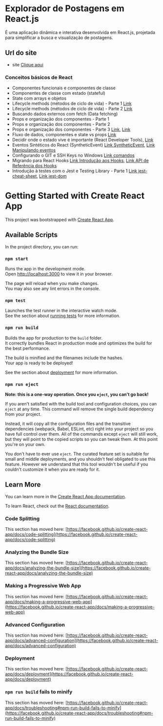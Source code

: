 # Explorador de Postagens em React.js
É uma aplicação dinâmica e interativa desenvolvida em React.js, projetada para simplificar a busca e visualização de postagens.

## Url do site

- site [Clique aqui](https://explorador-de-postagens.netlify.app/)

### Conceitos básicos de React

- Componentes funcionais e componentes de classe
- Componentes de classe com estado (stateful)
- State com arrays e objetos
- Lifecycle methods (métodos de ciclo de vida) - Parte 1 [Link](https://pt-br.legacy.reactjs.org/docs/react-component.html)
- Lifecycle methods (métodos de ciclo de vida) - Parte 2 [Link](https://projects.wojtekmaj.pl/react-lifecycle-methods-diagram/)
- Buscando dados externos com fetch (Data fetching)
- Props e organização dos componentes - Parte 1
- Props e organização dos componentes - Parte 2
- Props e organização dos componentes - Parte 3 [Link](https://developer.mozilla.org/pt-BR/docs/Web/JavaScript/Reference/Global_Objects/Array/slice), [Link](https://developer.mozilla.org/en-US/docs/Web/JavaScript/Reference/Operators/Spread_syntax)
- Fluxo de dados, componentes e state vs props [Link](https://pt-br.legacy.reactjs.org/docs/state-and-lifecycle.html#the-data-flows-down)
- Decidir onde o estado vive é importante (React Developer Tools), [Link](https://chromewebstore.google.com/detail/react-developer-tools/fmkadmapgofadopljbjfkapdkoienihi)
- Eventos Sintéticos do React (SyntheticEvent) [Link SyntheticEvent](https://pt-br.legacy.reactjs.org/docs/events.html), [Link Manipulando eventos](https://pt-br.legacy.reactjs.org/docs/handling-events.html)
- Configurando o GIT e SSH Keys no Windows [Link comandos](https://gist.github.com/luizomf/3b403214f000931af9f4de72ea967b1e)
- Migrando para React Hooks [Link Introdução aos Hooks](https://pt-br.legacy.reactjs.org/docs/hooks-intro.html), [Link API de Referência dos Hooks](https://pt-br.legacy.reactjs.org/docs/hooks-reference.html)
- Introdução à testes com o Jest e Testing Library - Parte 1 [Link jest-cheat-sheet](https://github.com/sapegin/jest-cheat-sheet), [Link jest-dom](https://github.com/testing-library/jest-dom)

# Getting Started with Create React App

This project was bootstrapped with [Create React App](https://github.com/facebook/create-react-app).

## Available Scripts

In the project directory, you can run:

### `npm start`

Runs the app in the development mode.\
Open [http://localhost:3000](http://localhost:3000) to view it in your browser.

The page will reload when you make changes.\
You may also see any lint errors in the console.

### `npm test`

Launches the test runner in the interactive watch mode.\
See the section about [running tests](https://facebook.github.io/create-react-app/docs/running-tests) for more information.

### `npm run build`

Builds the app for production to the `build` folder.\
It correctly bundles React in production mode and optimizes the build for the best performance.

The build is minified and the filenames include the hashes.\
Your app is ready to be deployed!

See the section about [deployment](https://facebook.github.io/create-react-app/docs/deployment) for more information.

### `npm run eject`

**Note: this is a one-way operation. Once you `eject`, you can't go back!**

If you aren't satisfied with the build tool and configuration choices, you can `eject` at any time. This command will remove the single build dependency from your project.

Instead, it will copy all the configuration files and the transitive dependencies (webpack, Babel, ESLint, etc) right into your project so you have full control over them. All of the commands except `eject` will still work, but they will point to the copied scripts so you can tweak them. At this point you're on your own.

You don't have to ever use `eject`. The curated feature set is suitable for small and middle deployments, and you shouldn't feel obligated to use this feature. However we understand that this tool wouldn't be useful if you couldn't customize it when you are ready for it.

## Learn More

You can learn more in the [Create React App documentation](https://facebook.github.io/create-react-app/docs/getting-started).

To learn React, check out the [React documentation](https://reactjs.org/).

### Code Splitting

This section has moved here: [https://facebook.github.io/create-react-app/docs/code-splitting](https://facebook.github.io/create-react-app/docs/code-splitting)

### Analyzing the Bundle Size

This section has moved here: [https://facebook.github.io/create-react-app/docs/analyzing-the-bundle-size](https://facebook.github.io/create-react-app/docs/analyzing-the-bundle-size)

### Making a Progressive Web App

This section has moved here: [https://facebook.github.io/create-react-app/docs/making-a-progressive-web-app](https://facebook.github.io/create-react-app/docs/making-a-progressive-web-app)

### Advanced Configuration

This section has moved here: [https://facebook.github.io/create-react-app/docs/advanced-configuration](https://facebook.github.io/create-react-app/docs/advanced-configuration)

### Deployment

This section has moved here: [https://facebook.github.io/create-react-app/docs/deployment](https://facebook.github.io/create-react-app/docs/deployment)

### `npm run build` fails to minify

This section has moved here: [https://facebook.github.io/create-react-app/docs/troubleshooting#npm-run-build-fails-to-minify](https://facebook.github.io/create-react-app/docs/troubleshooting#npm-run-build-fails-to-minify)

